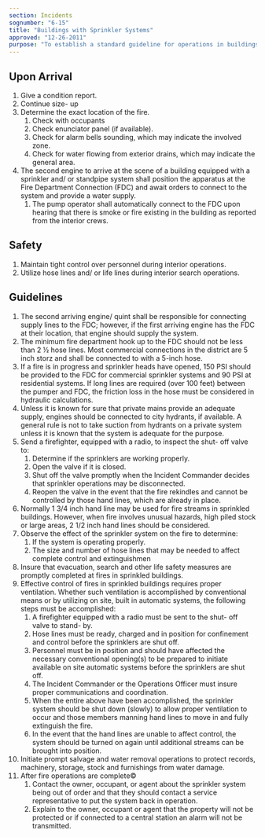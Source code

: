 ```yaml
---
section: Incidents
sognumber: "6-15"
title: "Buildings with Sprinkler Systems"
approved: "12-26-2011"
purpose: "To establish a standard guideline for operations in buildings with sprinkler systems."
---
```


Upon Arrival
------------

1. Give a condition report.
2. Continue size- up
3. Determine the exact location of the fire.
   1.  Check with occupants 
   2.  Check enunciator panel (if available).
   3.  Check for alarm bells sounding, which may indicate the involved zone. 
   4.  Check for water flowing from exterior drains, which may indicate the general area.
4. The second engine to arrive at the scene of a building equipped with a sprinkler and/ or standpipe system shall position the apparatus at the Fire Department Connection (FDC) and await orders to connect to the system and provide a water supply.  
   1.  The pump operator shall automatically connect to the FDC upon hearing that there is smoke or fire existing in the building as reported from the interior crews.  

Safety
------

1. Maintain tight control over personnel during interior operations.  
2. Utilize hose lines and/ or life lines during interior search operations.  

Guidelines
----------

1. The second arriving engine/ quint shall be responsible for connecting supply lines to the FDC; however, if the first arriving engine has the FDC at their location, that engine should supply the system.  
2. The minimum fire department hook up to the FDC should not be less than 2 ½ hose lines.  Most commercial connections in the district are 5 inch storz and shall be connected to with a 5-inch hose. 
3. If a fire is in progress and sprinkler heads have opened, 150 PSI should be provided to the FDC for commercial sprinkler systems and 90 PSI at residential systems.  If long lines are required (over 100 feet) between the pumper and FDC, the friction loss in the hose must be considered in hydraulic calculations.  
4. Unless it is known for sure that private mains provide an adequate supply, engines should be connected to city hydrants, if available.  A general rule is not to take suction from hydrants on a private system unless it is known that the system is adequate for the purpose.  
5. Send a firefighter, equipped with a radio, to inspect the shut- off valve to&colon;
   1.  Determine if the sprinklers are working properly.
   2.  Open the valve if it is closed.
   3.  Shut off the valve promptly when the Incident Commander decides that sprinkler operations may be disconnected.  
   4.  Reopen the valve in the event that the fire rekindles and cannot be controlled by those hand lines, which are already in place.
6. Normally 1 3/4 inch hand line may be used for fire streams in sprinkled buildings.  However, when fire involves unusual hazards, high piled stock or large areas, 2 1/2 inch hand lines should be considered.
7. Observe the effect of the sprinkler system on the fire to determine&colon;
   1.  If the system is operating properly.
   2.  The size and number of hose lines that may be needed to affect complete control and extinguishmen
8. Insure that evacuation, search and other life safety measures are promptly completed at fires in sprinkled buildings.  
9. Effective control of fires in sprinkled buildings requires proper ventilation.  Whether such ventilation is accomplished by conventional means or by utilizing on site, built in automatic systems, the following steps must be accomplished&colon;
   1.  A firefighter equipped with a radio must be sent to the shut- off valve to stand- by.  
   2.  Hose lines must be ready, charged and in position for confinement and control before the sprinklers are shut off.  
   3.  Personnel must be in position and should have affected the necessary conventional opening(s) to be prepared to initiate available on site automatic systems before the sprinklers are shut off.  
   4.  The Incident Commander or the Operations Officer must insure proper communications and coordination.  
   5.  When the entire above have been accomplished, the sprinkler system should be shut down (slowly) to allow proper ventilation to occur and those members manning hand lines to move in and fully extinguish the fire.  
   6.  In the event that the hand lines are unable to affect control, the system should be turned on again until additional streams can be brought into position.  
10. Initiate prompt salvage and water removal operations to protect records, machinery, storage, stock and furnishings from water damage.  
11. After fire operations are complete&copy;
    1. Contact the owner, occupant, or agent about the sprinkler system being out of order and that they should contact a service representative to put the system back in operation.  
    2. Explain to the owner, occupant or agent that the property will not be protected or if connected to a central station an alarm will not be transmitted.  

